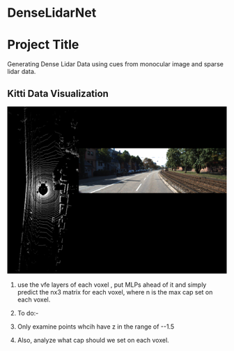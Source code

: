 # DenseLidarNet

# Project Title
Generating Dense Lidar Data using cues from monocular image and sparse lidar data.

## Kitti Data Visualization
![](imgs/composite.png)



1) use the vfe layers of each voxel , put MLPs ahead of it and simply predict the nx3 matrix for each voxel, where n is the max cap set on each voxel.

2) To do:-
  1) Only examine points whcih have z in the range of --1.5
  2) Also, analyze what cap should we set on each voxel.
